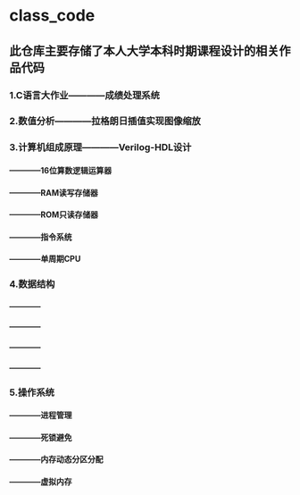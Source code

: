 # class_code
## 此仓库主要存储了本人大学本科时期课程设计的相关作品代码
### 1.C语言大作业————成绩处理系统
### 2.数值分析————拉格朗日插值实现图像缩放
### 3.计算机组成原理————Verilog-HDL设计
####  ————16位算数逻辑运算器
####  ————RAM读写存储器
####  ————ROM只读存储器
####  ————指令系统
####  ————单周期CPU
### 4.数据结构
####  ————
####  ————
####  ————
####  ————
### 5.操作系统
####  ————进程管理
####  ————死锁避免
####  ————内存动态分区分配
####  ————虚拟内存
